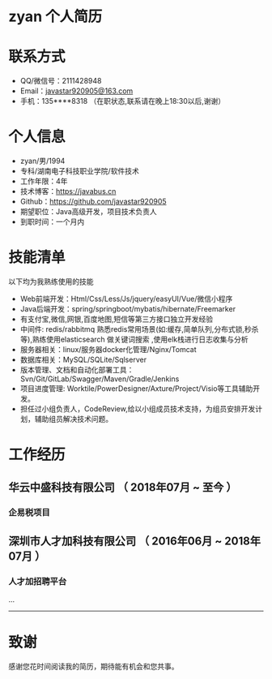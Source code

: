 # zyan 个人简历

# 联系方式
- QQ/微信号：2111428948
- Email：javastar920905@163.com 
- 手机：135****8318 （在职状态,联系请在晚上18:30以后,谢谢）

# 个人信息
- zyan/男/1994 
- 专科/湖南电子科技职业学院/软件技术
- 工作年限：4年
- 技术博客：https://javabus.cn
- Github：https://github.com/javastar920905
- 期望职位：Java高级开发，项目技术负责人
- 到职时间：一个月内

# 技能清单

以下均为我熟练使用的技能

- Web前端开发：Html/Css/Less/Js/jquery/easyUI/Vue/微信小程序 
- Java后端开发：spring/springboot/mybatis/hibernate/Freemarker
- 有支付宝,微信,网银,百度地图,短信等第三方接口独立开发经验
- 中间件: redis/rabbitmq 熟悉redis常用场景(如:缓存,简单队列,分布式锁,秒杀等),熟练使用elasticsearch 做关键词搜索 ,使用elk栈进行日志收集与分析
- 服务器相关：linux/服务器docker化管理/Nginx/Tomcat 
- 数据库相关：MySQL/SQLite/Sqlserver
- 版本管理、文档和自动化部署工具：Svn/Git/GitLab/Swagger/Maven/Gradle/Jenkins
- 项目进度管理: Worktile/PowerDesigner/Axture/Project/Visio等工具辅助开发。
- 担任过小组负责人，CodeReview,给以小组成员技术支持，为组员安排开发计划，辅助组员解决技术问题。
      
# 工作经历

## 华云中盛科技有限公司 （ 2018年07月 ~ 至今 ）

### 企易税项目 

  
## 深圳市人才加科技有限公司 （ 2016年06月 ~ 2018年07月 ）

### 人才加招聘平台 

...

---      
# 致谢
感谢您花时间阅读我的简历，期待能有机会和您共事。
      
